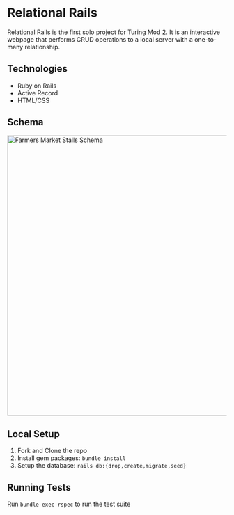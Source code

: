 # Relational Rails
Relational Rails is the first solo project for Turing Mod 2. It is an interactive webpage that performs CRUD operations to a local server with a one-to-many relationship.

## Technologies
 - Ruby on Rails
 - Active Record
 - HTML/CSS

## Schema

<img width="645" alt="Farmers Market Stalls Schema" src="https://user-images.githubusercontent.com/48455658/168893496-2db65f5b-5a88-4f49-b5c0-19fcaecd38cd.png">

## Local Setup
1. Fork and Clone the repo
2. Install gem packages: `bundle install`
3. Setup the database: `rails db:{drop,create,migrate,seed}`

## Running Tests
Run `bundle exec rspec` to run the test suite
